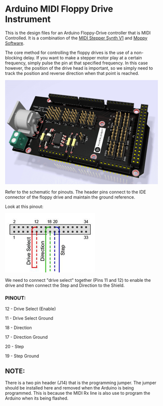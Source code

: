 # Arduino MIDI Floppy Drive Instrument

This is the design files for an Arduino Floppy-Drive controller that is MIDI Controlled.
It is a combination of the [MIDI Stepper Synth V1](https://github.com/jzkmath/Arduino-MIDI-Stepper-Motor-Instrument) and [Moppy Software](https://github.com/SammyIAm/Moppy2).

The core method for controlling the floppy drives is the use of a non-blocking delay. If you want to make a stepper motor play at a certain frequency, simply pulse the pin at that specified frequency. In this case however, the position of the drive head is important, so we simply need to track the position and reverse direction when that point is reached.

![PCB Render](https://github.com/jzkmath/Arduino-MIDI-Floppy-Drive-Instrument/blob/master/KiCAD/Pluralsight_Floppy/Render.png)

Refer to the schematic for pinouts. The header pins connect to the IDE connector of the floppy drive and maintain the ground reference.

Look at this pinout:

![IDE Pinout](https://github.com/jzkmath/Arduino-MIDI-Floppy-Drive-Instrument/blob/master/KiCAD/Pluralsight_Floppy/PinOut.jpg)

We need to connect "drive select" together (Pins 11 and 12) to enable the drive and then connect the Step and Direction to the Shield. 

### PINOUT:
12 - Drive Select (Enable)

11 - Drive Select Ground

18 - Direction

17 - Direction Ground

20 - Step

19 - Step Ground


## NOTE:
There is a two pin header (J14) that is the programming jumper. The jumper should be installed here and removed when the Arduino is being programmed. This is because the MIDI Rx line is also use to program the Arduino when its being flashed.

